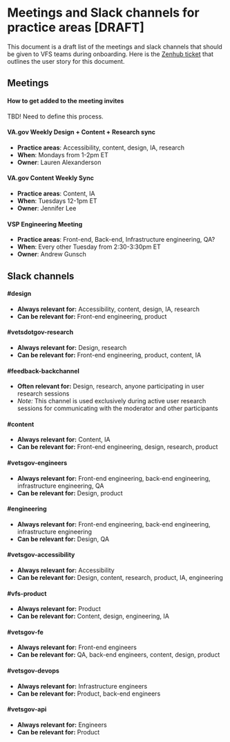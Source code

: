 # Meetings and Slack channels for practice areas [DRAFT]

This document is a draft list of the meetings and slack channels that should be given to VFS teams during onboarding. Here is the [Zenhub ticket](https://github.com/department-of-veterans-affairs/va.gov-team/issues/203) that outlines the user story for this document.

## Meetings

#### How to get added to the meeting invites
TBD! Need to define this process.

#### VA.gov Weekly Design + Content + Research sync

- **Practice areas**: Accessibility, content, design, IA, research
- **When**: Mondays from 1-2pm ET
- **Owner**: Lauren Alexanderson

#### VA.gov Content Weekly Sync

- **Practice areas**: Content, IA
- **When**: Tuesdays 12-1pm ET
- **Owner**: Jennifer Lee

#### VSP Engineering Meeting

- **Practice areas**: Front-end, Back-end, Infrastructure engineering, QA?
- **When**: Every other Tuesday from 2:30-3:30pm ET
- **Owner**: Andrew Gunsch

## Slack channels

#### #design
- **Always relevant for:** Accessibility, content, design, IA, research
- **Can be relevant for:** Front-end engineering, product

#### #vetsdotgov-research
- **Always relevant for:** Design, research
- **Can be relevant for:** Front-end engineering, product, content, IA

#### #feedback-backchannel
- **Often relevant for:** Design, research, anyone participating in user research sessions
- *Note:* This channel is used exclusively during active user research sessions for communicating with the moderator and other participants

#### #content
- **Always relevant for:** Content, IA
- **Can be relevant for:** Front-end engineering, design, research, product

#### #vetsgov-engineers
- **Always relevant for:** Front-end engineering, back-end engineering, infrastructure engineering, QA
- **Can be relevant for:** Design, product

#### #engineering
- **Always relevant for:** Front-end engineering, back-end engineering, infrastructure engineering
- **Can be relevant for:** Design, QA

#### #vetsgov-accessibility
- **Always relevant for:** Accessibility
- **Can be relevant for:** Design, content, research, product, IA, engineering

#### #vfs-product
- **Always relevant for:** Product
- **Can be relevant for:** Content, design, engineering, IA

#### #vetsgov-fe
- **Always relevant for:** Front-end engineers
- **Can be relevant for:** QA, back-end engineers, content, design, product

#### #vetsgov-devops
- **Always relevant for:** Infrastructure engineers
- **Can be relevant for:** Product, back-end engineers

#### #vetsgov-api
- **Always relevant for:** Engineers
- **Can be relevant for:** Product
